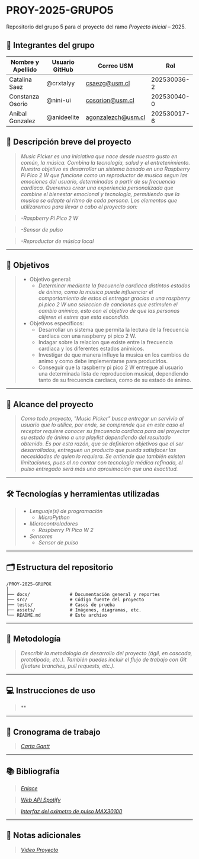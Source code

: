 # PROY-2025-GRUPO5

Repositorio del grupo 5 para el proyecto del ramo *Proyecto Inicial* – 2025.

## 👥 Integrantes del grupo

| Nombre y Apellido | Usuario GitHub | Correo USM               | Rol          |
| ----------------- | -------------- | ------------------------ | ------------ |
| Catalina Saez | @crxtalyy      | csaezg@usm.cl | 202530036-2 |
| Constanza Osorio | @nini-ui     | cosorion@usm.cl | 202530040-0|
| Anibal Gonzalez | @anideelite      | agonzalezch@usm.cl | 202530017-6 |


## 📝 Descripción breve del proyecto

> *Music PIcker es una iniciativa que nace desde nuestro gusto en común, la música. Combina la tecnología, salud y el entretenimiento. 
Nuestro objetivo es desarrollar un sistema basado en una Raspberry Pi Pico 2 W que funcione como un reproductor de musica segun las emociones del usuario, determinadas a partir de su frecuencia cardiaca.
Queremos crear una experiencia personalizada que combine el bienestar emocional y tecnología, permitiendo que la musica se adapte al ritmo de cada persona. 
Los elementos que utilizaremos para llevar a cabo el proyecto son:*

>*-Raspberry Pi Pico 2 W*

>*-Sensor de pulso*

>*-Reproductor de música local*

---

## 🎯 Objetivos

>- Objetivo general:
 >    - *Determinar mediante la frecuencia cardiaca distintos estados de ánimo, como la música puede influenciar el comportamiento de estos al entregar gracias a una raspberry pi pico 2 W una seleccion de canciones que estimulen el cambio anímico, esto con el objetivo de que las personas alijeren el estres que esta escondido.*
>- Objetivos específicos:
  >   - Desarrollar un sistema que permita la lectura de la frecuencia cardiaca con una raspberry pi pico 2 W.
  >   - Indagar sobre la relacion que existe entre la frecuencia cardiaca y los diferentes estados anímicos.
  >   - Investigar de que manera influye la musica en los cambios de animo y como debe implementarse para producirlos.
  >   - Conseguir que la raspberry pi pico 2 W entregue al usuario una determinada lista de reproduccion musical, dependiendo tanto de su frecuencia cardiaca, como de su estado de ánimo.

---

## 🧩 Alcance del proyecto

>*Como todo proyecto, "Music PIcker" busca entregar un servivio al usuario que lo utilice, por ende, se comprende que en este caso el receptor requiere conocer su frecuencia cardiaca para así proyectar su estado de ánimo a una playlist dependiendo del resultado obtenido. Es por esta razón, que se definieron objetivos que al ser desarrollados, entreguen un producto que pueda satisfacer las necesidades de quien lo requiera. Se entiende que también existen limitaciones, pues al no contar con tecnología médica refinada, el pulso entregado será más una aproximación que una éxactitud.*

---

## 🛠️ Tecnologías y herramientas utilizadas

>- *Lenguaje(s) de programación*
>    - *MicroPython*
>- *Microcontroladores*
>    - *Raspberry Pi Pico W 2*
>- *Sensores*
>   - *Sensor de pulso*
---

## 🗂️ Estructura del repositorio

```
/PROY-2025-GRUPOX
│
├── docs/               # Documentación general y reportes
├── src/                # Código fuente del proyecto
├── tests/              # Casos de prueba
├── assets/             # Imágenes, diagramas, etc.
└── README.md           # Este archivo
```

---

## 🧪 Metodología

> *Describir la metodología de desarrollo del proyecto (ágil, en cascada, prototipado, etc.). También puedes incluir el flujo de trabajo con Git (feature branches, pull requests, etc.).*

---

## 💻 Instrucciones de uso

>**

---

## 📅 Cronograma de trabajo


>*[Carta Gantt](https://drive.google.com/file/d/1qpgkW8skJyOqvOBeiSnrYWa-JTEYBuSH/view?usp=sharing)*


---

## 📚 Bibliografía

>*[Enlace](https://google.com)*

>*[Web API Spotify](https://developer.spotify.com/documentation/web-api)*

>*[Interfaz del oximetro de pulso MAX30100](https://lastminuteengineers-com.translate.goog/max30100-pulse-oximeter-heart-rate-sensor-arduino-tutorial/?_x_tr_sl=en&_x_tr_tl=es&_x_tr_hl=es&_x_tr_pto=tc)*

---

## 📌 Notas adicionales

> *[Video Proyecto](https://youtu.be/E92vWoTAzts?si=Z2R7ICyxwBZdvsdc)*
